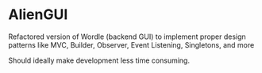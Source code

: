 # AlienGUI

Refactored version of Wordle (backend GUI) to implement proper design patterns like MVC, Builder, Observer, Event Listening, Singletons, and more

Should ideally make development less time consuming.
